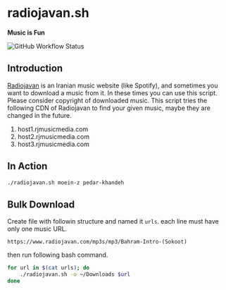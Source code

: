# radiojavan.sh

**Music is Fun**

![GitHub Workflow Status](https://img.shields.io/github/actions/workflow/status/1995parham/radiojavan.sh/lint.yaml?label=lint&logo=github&style=flat-square&branch=main)

## Introduction

[Radiojavan](https://www.radiojavan.com/) is an Iranian music website (like Spotify), and sometimes you want
to download a music from it. In these times you can use this script. Please consider copyright of downloaded music.
This script tries the following CDN of Radiojavan to find your given music, maybe they are changed in the future.

1. host1.rjmusicmedia.com
2. host2.rjmusicmedia.com
3. host3.rjmusicmedia.com

## In Action

```bash
./radiojavan.sh moein-z pedar-khandeh
```

## Bulk Download

Create file with followin structure and named it `urls`. each line must have only one music URL.

```
https://www.radiojavan.com/mp3s/mp3/Bahram-Intro-(Sokoot)
```

then run following bash command.

```bash
for url in $(cat urls); do
    ./radiojavan.sh -o ~/Downloads $url
done
```
